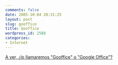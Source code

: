 ```yaml
---
comments: false
date: 2005-10-04 20:31:25
layout: post
slug: gooffice
title: Gooffice
wordpress_id: 2588
categories:
- Internet
---
```


[A ver, ¿lo llamaremos "Gooffice" o "Google Office"?](http://google.dirson.com/noticias.new/1766/)
